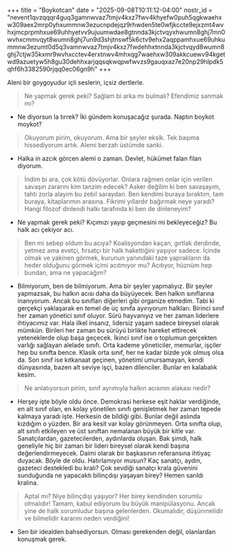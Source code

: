 +++
title = "Boykotcan"
date = "2025-09-08T10:11:12-04:00"
nostr_id = "nevent1qvzqqqr4guq3gamnwvaz7tmjv4kxz7fwv4khyefw0puh5qgkwaehxw309aex2mrp0yhxummnw3ezucnpdejqz9rhwden5te0wfjkccte9ejxzmt4wvhxjmcprpmhxue69uhhyetvv9ujuumwdae8gtnnda3kjctvqyxhwumn8ghj7mn0wvhxcmmvqyt8wumn8ghj7un9d3shjtnswf5k6ctv9ehx2aqppamhxue69uhkummnw3ezumt0d5q3vamnwvaz7tmjv4kxz7fwdehhxtnnda3kjctvqyd8wumn8ghj7ctjw35kxmr9wvhxcctev4erxtnwv4mhxqg7waehxw309akkcuewv94kgetwd9azuetyw5h8gu30dehhxarjqqsqkwqpwfwvzs9gauqxaz7e20np29hlpdk5qhf6h3382590rjqq0ec06gn9h"
+++

Aleni bir goygoyudur içli seslerin, içsiz dertlerle. 

> Ne yapmak gerek peki? Sağlam bi arka mı bulmalı? Efendimiz sanmak mı? 

- Ne diyorsun la tırrek? İki gündem konuşacağız şurada. Naptın boykot moykot?

> Okuyorum pirim, okuyorum. Ama bir şeyler eksik. Tek başıma hissediyorum artık. Alemi berzah üstümde sanki. 

- Halka in azcık görcen alemi o zaman. Devlet, hükümet falan filan diyorum. 

> İndim bi ara, çok kötü dövüyorlar. Onlara rağmen onlar için verilen savaşın zararını kim tanzim edecek? Asker değilim ki ben savaşayım, tahtı zorla alayım bu zebil saraydan. Ben kendimi buraya bıraktım, tam buraya, kitaplarımın arasına. Fikrimi yıllardır bağırmak neye yaradı? Hangi filozof dinlendi halkı tarafında ki ben de dinleneyim?

- Ne yapmak gerek peki? Kıçımızı yayıp geçmesini mi bekleyeceğiz? Bu halk acı çekiyor acı. 

> Ben mi sebep oldum bu acıya? Koalisyondan kaçan, gırtlak derdinde, yetmez ama evetçi, fırsatçı bir halk hakettiğini yaşıyor sadece. İçinde olmak ve yakinen görmek, kurunun yanındaki taze yaprakların da heder olduğunu görmek içimi acıtmıyor mu? Acıtıyor, hüznüm hep bundan, ama ne yapacağım?

- Bilmiyorum, ben de bilmiyorum. Ama bir şeyler yapmalıyız. Bir şeyler yapmazsak, bu halkın acısı daha da büyüyecek. Ben halkın sınıflarına inanıyorum. Ancak bu sınıfları diğerleri gibi organize etmedim. Tabi ki gerçekçi yaklaşarak en temel de üç sınıfa ayırıyorum halkları. Birinci sınıf her zaman yönetici sınıf oluyor. Sürü hayvanıyız ve her zaman liderlere ihtiyacımız var. Hala ilkel insanız, lidersiz yaşam sadece bireysel olarak mümkün. Birileri her zaman bu sürüyü birlikte hareket ettirecek yeteneklerde olup başa geçecek. İkinci sınıf ise o toplumun gerçekten varlığı sağlayan alelade sınıfı. Orta kademe yöneticiler, memurlar, işçiler hep bu sınıfta bence. Klasik orta sınıf, her ne kadar bizde yok olmuş olsa da. Son sınıf ise kıtkanaat geçinen, yönetimi umursamayan, kendi dünyasında, bazen alt seviye işçi, bazen dilenciler. Bunlar en kalabalık kesim. 

> Ne anlatıyorsun pirim, sınıf ayrımıyla halkın acısının alakası nedir?

- Herşey işte böyle oldu önce. Demokrasi herkese eşit haklar verdiğinde, en alt sınıf olan, en kolay yönetilen sınıfı genişletmek her zaman tepede kalmaya yaradı işte. Herkesin de bildiği gibi. Bunlar değil aslında kızdığım o yüzden. Bir ara kesit var kolay görünmeyen. Orta sınıfta olup, alt sınıfı etkileyen ve üst sınıftan nemalanan büyük bir kitle var. Sanatçılardan, gazetecilerden, aydınlarda oluşan. Bak şimdi, halk geneliyle hiç bir zaman bir lideri bireysel olarak kendi başına değerlendirmeyecek. Daimi olarak bir başkasının referansına ihtiyaç duyacak. Böyle de oldu. Hatırlamıyor musun? Kaç sanatçı, aydın, gazeteci destekledi bu kralı? Çok sevdiği sanatçı krala güvenini sunduğunda ne yapacaktı bilinçdışı yaşayan birey? Hemen sarıldı kralına. 

> Aptal mı? Niye bilinçdışı yaşıyor? Her birey kendinden sorumlu olmalıdır! Tamam, kabul ediyorum bu büyük manipülasyonu. Ancak yine de halk sorumludur başına gelenlerden. Okumalıdır, düşünmelidir ve bilmelidir kararını neden verdiğini! 

- Sen bir idealden bahsediyorsun. Olması gerekenden değil, olanlardan konuşmak gerek.
